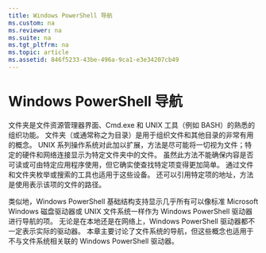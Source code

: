 ```yaml
---
title: Windows PowerShell 导航
ms.custom: na
ms.reviewer: na
ms.suite: na
ms.tgt_pltfrm: na
ms.topic: article
ms.assetid: 846f5233-43be-496a-9ca1-e3e34207cb49
---
```

# Windows PowerShell 导航
文件夹是文件资源管理器界面、Cmd.exe 和 UNIX 工具（例如 BASH）的熟悉的组织功能。 文件夹（或通常称之为目录）是用于组织文件和其他目录的非常有用的概念。 UNIX 系列操作系统对此加以扩展，方法是尽可能将一切视为文件；特定的硬件和网络连接显示为特定文件夹中的文件。 虽然此方法不能确保内容是否可读或可由特定应用程序使用，但它确实使查找特定项变得更加简单。 通过文件和文件夹枚举或搜索的工具也适用于这些设备。 还可以引用特定项的地址，方法是使用表示该项的文件的路径。

类似地，Windows PowerShell 基础结构支持显示几乎所有可以像标准 Microsoft Windows 磁盘驱动器或 UNIX 文件系统一样作为 Windows PowerShell 驱动器进行导航的项。 无论是在本地还是在网络上，Windows PowerShell 驱动器都不一定表示实际的驱动器。 本章主要讨论了文件系统的导航，但这些概念也适用于不与文件系统相关联的 Windows PowerShell 驱动器。



<!--HONumber=Apr16_HO1-->


